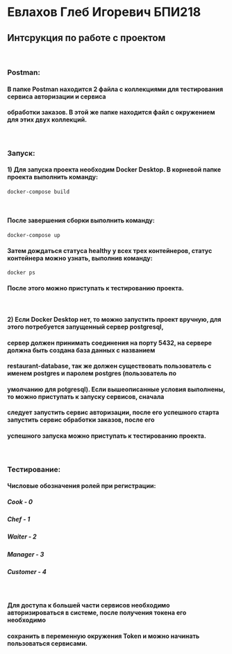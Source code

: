# Евлахов Глеб Игоревич БПИ218
## Интсрукция по работе с проектом
<br />

### Postman:
#### В папке Postman находится 2 файла с коллекциями для тестирования сервиса авторизации и сервиса 
#### обработки заказов. В этой же папке находится файл с окружением для этих двух коллекций.
<br />

### Запуск:
#### 1) Для запуска проекта необходим Docker Desktop. В корневой папке проекта выполнить команду:
```
docker-compose build
``` 
<br />

#### После завершения сборки выполнить команду:
```
docker-compose up
``` 
#### Затем дождаться статуса healthy у всех трех контейнеров, cтатус контейнера можно узнать, выполнив команду:
```
docker ps
``` 
#### После этого можно приступать к тестированию проекта.
<br />

#### 2) Если Docker Desktop нет, то можно запустить проект вручную, для этого потребуется запущенный сервер postgresql,
#### сервер должен принимать соединения на порту 5432, на сервере должна быть создана база данных с названием
#### restaurant-database, так же должен существовать пользователь с именем postgres и паролем postgres (пользователь по
#### умолчанию для potgresql). Если вышеописанные условия выполнены, то можно приступать к запуску сервисов, сначала 
#### следует запустить сервис авторизации, после его успешного старта запустить сервис обработки заказов, после его
#### успешного запуска можно приступать к тестированию проекта. 
<br />

### Тестирование:
#### Числовые обозначения ролей при регистрации:
##### Cook - 0
##### Chef - 1
##### Waiter - 2
##### Manager - 3
##### Customer - 4
<br />

#### Для доступа к большей части сервисов необходимо авторизироваться в системе, после получения токена его необходимо
#### сохранить в переменную окружения Token и можно начинать пользоваться сервисами.
<br />

